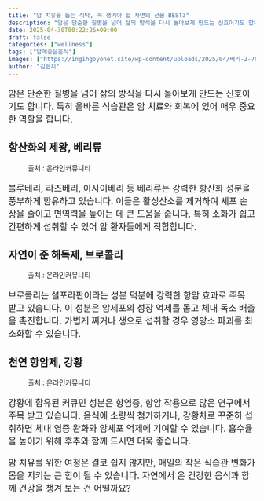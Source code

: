 ```yaml
---
title: "암 치유를 돕는 식탁, 꼭 챙겨야 할 자연의 선물 BEST3"
description: "암은 단순한 질병을 넘어 삶의 방식을 다시 돌아보게 만드는 신호이기도 합니다. 특히 올바른 식습관은 암 치료와 회복에 있어 매우 중요한 역할을 합니다."
date: 2025-04-30T00:22:26+09:00
draft: false
categories: ["wellness"]
tags: ["암에좋은음식"]
images: ["https://ingihgoyonet.site/wp-content/uploads/2025/04/베리-2-768x1024.jpg", "https://ingihgoyonet.site/wp-content/uploads/2025/04/브로콜리-2-1-1024x747.jpg", "https://ingihgoyonet.site/wp-content/uploads/2025/04/강황-1024x683.png"]
author: "김현지"
---
```


<p style="font-size:18px">암은 단순한 질병을 넘어 삶의 방식을 다시 돌아보게 만드는 신호이기도 합니다. 특히 올바른 식습관은 암 치료와 회복에 있어 매우 중요한 역할을 합니다.</p> <h2 >항산화의 제왕, 베리류</h2> <figure ><img src="https://ingihgoyonet.site/wp-content/uploads/2025/04/베리-2-768x1024.jpg" alt="" style="aspect-ratio:16/9;object-fit:cover"/><figcaption >출처 : 온라인커뮤니티</figcaption></figure> <p style="font-size:18px">블루베리, 라즈베리, 아사이베리 등 베리류는 강력한 항산화 성분을 풍부하게 함유하고 있습니다. 이들은 활성산소를 제거하여 세포 손상을 줄이고 면역력을 높이는 데 큰 도움을 줍니다. 특히 소화가 쉽고 간편하게 섭취할 수 있어 암 환자들에게 적합합니다.</p> <h2 >자연이 준 해독제, 브로콜리</h2> <figure ><img src="https://ingihgoyonet.site/wp-content/uploads/2025/04/브로콜리-2-1-1024x747.jpg" alt="" style="aspect-ratio:16/9;object-fit:cover"/><figcaption >출처 : 온라인커뮤니티</figcaption></figure> <p style="font-size:18px">브로콜리는 설포라판이라는 성분 덕분에 강력한 항암 효과로 주목 받고 있습니다. 이 성분은 암세포의 성장 억제를 돕고 체내 독소 배출을 촉진합니다. 가볍게 찌거나 생으로 섭취할 경우 영양소 파괴를 최소화할 수 있습니다.</p> <h2 >천연 항암제, 강황</h2> <figure ><img src="https://ingihgoyonet.site/wp-content/uploads/2025/04/강황-1024x683.png" alt="" style="aspect-ratio:16/9;object-fit:cover"/><figcaption >출처 : 온라인커뮤니티</figcaption></figure> <p style="font-size:18px">강황에 함유된 커큐민 성분은 항염증, 항암 작용으로 많은 연구에서 주목 받고 있습니다. 음식에 소량씩 첨가하거나, 강황차로 꾸준히 섭취하면 체내 염증 완화와 암세포 억제에 기여할 수 있습니다. 흡수율을 높이기 위해 후추와 함께 드시면 더욱 좋습니다.</p> <p style="font-size:18px">암 치유를 위한 여정은 결코 쉽지 않지만, 매일의 작은 식습관 변화가 몸을 지키는 큰 힘이 될 수 있습니다. 자연에서 온 건강한 음식과 함께 건강을 챙겨 보는 건 어떨까요?</p>